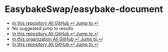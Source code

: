 # EasybakeSwap/easybake-document

*  [ In this repository All GitHub ↵ Jump to ↵](easybakeswap-easybake-document.md)
*  No suggested jump to results
*  [ In this repository All GitHub ↵ Jump to ↵](easybakeswap-easybake-document.md)
*  [ In this organization All GitHub ↵ Jump to ↵](easybakeswap-easybake-document.md)
*  [ In this repository All GitHub ↵ Jump to ↵](easybakeswap-easybake-document.md)

